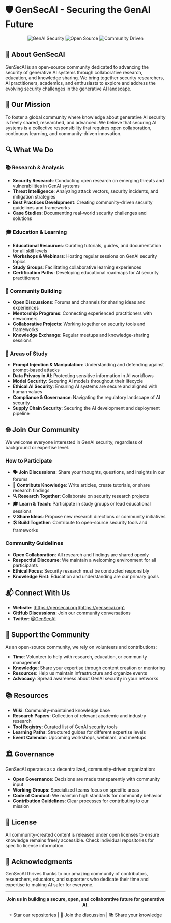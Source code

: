 # 🛡️ GenSecAI - Securing the GenAI Future

<div align="center">
  <img src="https://img.shields.io/badge/GenAI-Security-blue?style=for-the-badge" alt="GenAI Security">
  <img src="https://img.shields.io/badge/Open-Source-green?style=for-the-badge" alt="Open Source">
  <img src="https://img.shields.io/badge/Community-Driven-orange?style=for-the-badge" alt="Community Driven">
</div>

## 🌟 About GenSecAI

GenSecAI is an open-source community dedicated to advancing the security of generative AI systems through collaborative research, education, and knowledge sharing. We bring together security researchers, AI practitioners, academics, and enthusiasts to explore and address the evolving security challenges in the generative AI landscape.

## 🎯 Our Mission

To foster a global community where knowledge about generative AI security is freely shared, researched, and advanced. We believe that securing AI systems is a collective responsibility that requires open collaboration, continuous learning, and community-driven innovation.

## 🔍 What We Do

### 📚 Research & Analysis
- **Security Research**: Conducting open research on emerging threats and vulnerabilities in GenAI systems
- **Threat Intelligence**: Analyzing attack vectors, security incidents, and mitigation strategies
- **Best Practices Development**: Creating community-driven security guidelines and frameworks
- **Case Studies**: Documenting real-world security challenges and solutions

### 🎓 Education & Learning
- **Educational Resources**: Curating tutorials, guides, and documentation for all skill levels
- **Workshops & Webinars**: Hosting regular sessions on GenAI security topics
- **Study Groups**: Facilitating collaborative learning experiences
- **Certification Paths**: Developing educational roadmaps for AI security practitioners

### 🤝 Community Building
- **Open Discussions**: Forums and channels for sharing ideas and experiences
- **Mentorship Programs**: Connecting experienced practitioners with newcomers
- **Collaborative Projects**: Working together on security tools and frameworks
- **Knowledge Exchange**: Regular meetups and knowledge-sharing sessions

### 🔬 Areas of Study
- **Prompt Injection & Manipulation**: Understanding and defending against prompt-based attacks
- **Data Privacy in AI**: Protecting sensitive information in AI workflows
- **Model Security**: Securing AI models throughout their lifecycle
- **Ethical AI Security**: Ensuring AI systems are secure and aligned with human values
- **Compliance & Governance**: Navigating the regulatory landscape of AI security
- **Supply Chain Security**: Securing the AI development and deployment pipeline

## 🌐 Join Our Community

We welcome everyone interested in GenAI security, regardless of background or expertise level.

### How to Participate

- **🗣️ Join Discussions**: Share your thoughts, questions, and insights in our forums
- **📖 Contribute Knowledge**: Write articles, create tutorials, or share research findings
- **🔍 Research Together**: Collaborate on security research projects
- **🎓 Learn & Teach**: Participate in study groups or lead educational sessions
- **💡 Share Ideas**: Propose new research directions or community initiatives
- **🛠️ Build Together**: Contribute to open-source security tools and frameworks

### Community Guidelines

- **Open Collaboration**: All research and findings are shared openly
- **Respectful Discourse**: We maintain a welcoming environment for all participants
- **Ethical Focus**: Security research must be conducted responsibly
- **Knowledge First**: Education and understanding are our primary goals

## 📬 Connect With Us

- **Website**: [https://gensecai.org](https://gensecai.org)
- **GitHub Discussions**: Join our community conversations
- **Twitter**: [@GenSecAI](https://twitter.com/gensecai)


## 🤲 Support the Community

As an open-source community, we rely on volunteers and contributions:

- **Time**: Volunteer to help with research, education, or community management
- **Knowledge**: Share your expertise through content creation or mentoring
- **Resources**: Help us maintain infrastructure and organize events
- **Advocacy**: Spread awareness about GenAI security in your networks

## 📚 Resources

- **Wiki**: Community-maintained knowledge base
- **Research Papers**: Collection of relevant academic and industry research
- **Tool Registry**: Curated list of GenAI security tools
- **Learning Paths**: Structured guides for different expertise levels
- **Event Calendar**: Upcoming workshops, webinars, and meetups

## 🏛️ Governance

GenSecAI operates as a decentralized, community-driven organization:
- **Open Governance**: Decisions are made transparently with community input
- **Working Groups**: Specialized teams focus on specific areas
- **Code of Conduct**: We maintain high standards for community behavior
- **Contribution Guidelines**: Clear processes for contributing to our mission

## 📄 License

All community-created content is released under open licenses to ensure knowledge remains freely accessible. Check individual repositories for specific license information.

## 🙏 Acknowledgments

GenSecAI thrives thanks to our amazing community of contributors, researchers, educators, and supporters who dedicate their time and expertise to making AI safer for everyone.

---

<div align="center">
  <strong>Join us in building a secure, open, and collaborative future for generative AI.</strong>
  
  ⭐ Star our repositories | 🤝 Join the discussion | 📚 Share your knowledge
</div>
